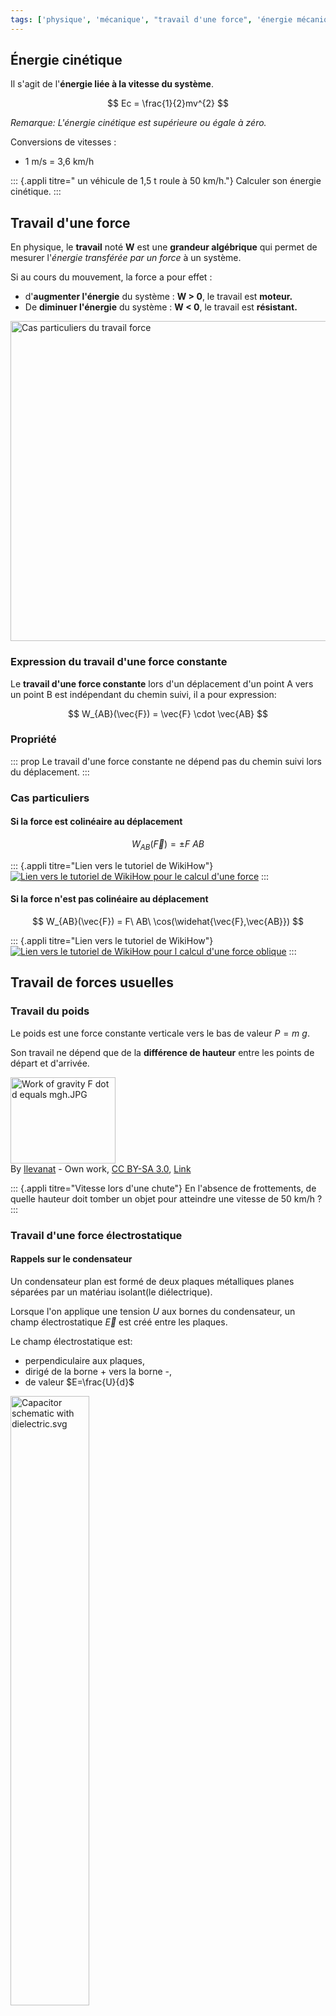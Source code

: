 ```yaml
---
tags: ['physique', 'mécanique', "travail d'une force", 'énergie mécanique']
---
```


<!--
Mesure du temps et oscillateur, amortissement
Travail d’une force.
Force conservative ; énergie potentielle.
Forces non conservatives : exemple des frottements.
Énergie mécanique.
Étude énergétique des oscillations libres d’un système
mécanique.
Dissipation d’énergie.
Définition du temps atomique.

Pratiquer une démarche expérimentale pour mettre en
évidence :
- les différents paramètres influençant la période d’un
oscillateur mécanique ;
- son amortissement.
Établir et exploiter les expressions du travail d’une force
constante (force de pesanteur, force électrique dans le
cas d’un champ uniforme).
Établir l’expression du travail d’une force de frottement
d’intensité constante dans le cas d’une trajectoire
rectiligne.

Analyser les transferts énergétiques au cours d’un
mouvement d’un point matériel.
Pratiquer une démarche expérimentale pour étudier
l’évolution des énergies cinétique, potentielle et
mécanique d’un oscillateur.
Extraire et exploiter des informations sur l’influence des
phénomènes dissipatifs sur la problématique de la
mesure du temps et la définition de la seconde.

Extraire et exploiter des informations pour justifier
l’utilisation des horloges atomiques dans la mesure du
temps. -->

## Énergie cinétique

Il s'agit de l'**énergie liée à la vitesse du système**.

$$
Ec = \frac{1}{2}mv^{2}
$$

*Remarque: L'énergie cinétique est supérieure ou égale à zéro.*

Conversions de vitesses :

- 1 m/s = 3,6 km/h

::: {.appli titre=" un véhicule de 1,5 t roule à 50 km/h."}
Calculer son énergie cinétique.
:::

## Travail d'une force

En physique, le **travail** noté **W** est une **grandeur algébrique** qui permet de mesurer
l'*énergie transférée par un force* à un système.

Si au cours du mouvement, la force a pour effet :

- d'**augmenter l'énergie** du système : **W \> 0**, le travail est
  **moteur.**
- De **diminuer l'énergie** du système : **W \< 0**, le travail est
  **résistant.**

<a title="Popletibus This W3C-unspecified vector image was created with Inkscape. [CC BY-SA 4.0 (https://creativecommons.org/licenses/by-sa/4.0)], via Wikimedia Commons" href="https://commons.wikimedia.org/wiki/File:Cas_particuliers_du_travail_force.svg"><img class="center" width="512" alt="Cas particuliers du travail force" src="https://upload.wikimedia.org/wikipedia/commons/thumb/f/f7/Cas_particuliers_du_travail_force.svg/512px-Cas_particuliers_du_travail_force.svg.png"></a>

### Expression du travail d'une force constante

Le **travail d'une force constante** lors d'un déplacement d'un point A vers un point B est
indépendant du chemin suivi, il a pour expression:

$$
W_{AB}(\vec{F}) = \vec{F} \cdot \vec{AB}
$$

### Propriété

::: prop
Le travail d'une force constante ne dépend pas du chemin suivi lors du déplacement.
:::

### Cas particuliers

#### Si la force est colinéaire au déplacement

$$
W_{AB}(\vec{F}) = \pm F\ AB
$$

::: {.appli titre="Lien vers le tutoriel de WikiHow"}
[![Lien vers le tutoriel de WikiHow pour le calcul d'une force](./images/wikihow-travail-force-colineaire.jpg)](https://fr.wikihow.com/calculer-le-travail-d%27une-force#Calculer_le_travail_dans_un_syst.C3.A8me_unidimensionnel_sub)
:::

#### Si la force n'est pas colinéaire au déplacement

$$
W_{AB}(\vec{F}) = F\ AB\ \cos(\widehat{\vec{F},\vec{AB}})
$$

::: {.appli titre="Lien vers le tutoriel de WikiHow"}
[![Lien vers le tutoriel de WikiHow pour l calcul d'une force oblique](./images/wikihow-travail-forceoblique.jpg)](https://fr.wikihow.com/calculer-le-travail-d%27une-force#Calculer_un_travail_d.C3.A9velopp.C3.A9_par_une_force_oblique_sub)
:::

## Travail de forces usuelles
### Travail du poids

Le poids est une force constante verticale vers le bas de valeur $P=m\ g$.

Son travail ne dépend que de la **différence de hauteur** entre les points de départ et d'arrivée.

<p><a href="https://commons.wikimedia.org/wiki/File:Work_of_gravity_F_dot_d_equals_mgh.JPG#/media/File:Work_of_gravity_F_dot_d_equals_mgh.JPG"><img class="center" src="https://upload.wikimedia.org/wikipedia/commons/6/6c/Work_of_gravity_F_dot_d_equals_mgh.JPG" alt="Work of gravity F dot d equals mgh.JPG" width="168" height="138"></a><br>By <a href="//commons.wikimedia.org/wiki/User:Ilevanat" title="User:Ilevanat">Ilevanat</a> - <span class="int-own-work" lang="en">Own work</span>, <a href="https://creativecommons.org/licenses/by-sa/3.0" title="Creative Commons Attribution-Share Alike 3.0">CC BY-SA 3.0</a>, <a href="https://commons.wikimedia.org/w/index.php?curid=14735358">Link</a></p>

::: {.appli titre="Vitesse lors d'une chute"}
En l'absence de frottements, de quelle hauteur doit tomber un objet pour atteindre une vitesse de 50 km/h ?
:::

### Travail d'une force électrostatique

#### Rappels sur le condensateur

Un condensateur plan est formé de deux plaques métalliques planes séparées par un matériau
isolant(le diélectrique).

Lorsque l'on applique une tension $U$ aux bornes du condensateur, un champ électrostatique $\vec{E}$
est créé entre les plaques.

Le champ électrostatique est:

- perpendiculaire aux plaques,
- dirigé de la borne + vers la borne -,
- de valeur $E=\frac{U}{d}$

<p><a href="https://commons.wikimedia.org/wiki/File:Capacitor_schematic_with_dielectric.svg#/media/File:Capacitor_schematic_with_dielectric.svg"><img class="center" width="50%" src="https://upload.wikimedia.org/wikipedia/commons/thumb/c/cd/Capacitor_schematic_with_dielectric.svg/1200px-Capacitor_schematic_with_dielectric.svg.png" alt="Capacitor schematic with dielectric.svg"></a><br>By <a href="//commons.wikimedia.org/wiki/User:Papa_November" title="User:Papa November">Papa November</a> - self-made SVG version of <a href="//commons.wikimedia.org/wiki/File:Dielectric.png" title="File:Dielectric.png">Image:Dielectric.png</a>, incorporating <a href="//commons.wikimedia.org/wiki/File:Capacitor_schematic.svg" title="File:Capacitor schematic.svg">Image:Capacitor schematic.svg</a> as its base., <a href="https://creativecommons.org/licenses/by-sa/3.0" title="Creative Commons Attribution-Share Alike 3.0">CC BY-SA 3.0</a>, <a href="https://commons.wikimedia.org/w/index.php?curid=4030086">Link</a></p>

#### Expression du travail de la force électrostatique

La force électrostatique a pour expression:

$$
\vec{F_e} = q \vec{E}
$$

<https://phet.colorado.edu/sims/html/charges-and-fields/latest/charges-and-fields_fr.html>

En calculant le travail de la force électrique lors du déplacement d'une charge q d'un point $P$ la
borne positive vers un point $N$ de la borne négative, on obtient:

$$
W_{NP}(\vec{F_e}) = q\ U
$$


::: {.appli titre="Expérience de Thomson"}
Thomson accélérait les électrons avec des condensateurs soumis à une tension de
1 kV. Quelle vitesse avaient les électrons à la sortie du condensateur ?
:::

### Travail des forces de frottements

Les forces de frottement dépendent du chemin suivi, on les appelle des **forces non
conservatives**.

Une force de frottement $\vec{f}$ est généralement de sens opposé au déplacement, son travail est
alors résistant.

$$
W(\vec{f})<0
$$

[![Forces et mouvement : les bases](https://phet.colorado.edu/sims/html/forces-and-motion-basics/latest/forces-and-motion-basics-600.png){.center}](https://phet.colorado.edu/sims/html/forces-and-motion-basics/latest/forces-and-motion-basics_fr.html)

::: {.appli titre=" Force de freinage"}
Calculer la valeur de la force de freinage d'un véhicule de 1,5 t sachant que la distance de
freinage à 50 km/h est de 9 m sur sol sec.

*[Article Wikipedia sur la distance d'arrêt](https://fr.wikipedia.org/wiki/Distance_d%27arrêt#Valeur_selon_la_vitesse)*{.cite-source}
:::

## Forces conservatives et énergies potentielles

::: {.def terme="Force conservative"}
Une force est dite **conservative**, si son travail ne dépend pas du
chemin suivi.
:::

On peut dans le cas des forces conservatives, associer à une force une **énergie potentielle Ep**,
ou énergie de position.

Par définition, la *variation d'énergie potentielle* est égale à l'**opposé**
du travail de la force conservative lors du mouvement.

$$
\Delta Ep_{AB}(\vec{F}) = -W_{AB}(\vec{F})
$$

::: prop
Comme l'énergie potentielle est définie par une variation, l'énergie potentielle d'une force est 
définie à une constante près.
:::

::: {.plus titre="Conservation de l'énergie mécanique"}
L'intéret de cette définition est d'assurer la conservation de l'énergie mécanique $Em = Ec+Ep$.
Le travail des forces fait augmenter ou diminuer l'énergie cinétique suivant s'il est moteur ou 
résistant(Il s'agit du *théorème de l'énergie cinétique*).
$$
\Delta Ec_{AB} = W_{AB}(\vec{F})
$$

D'après la définition de l'énergie potentielle:
$$
\Delta Ep_{AB}(\vec{F}) = -W_{AB}(\vec{F})
$$
On obtient:
$$
\Delta Em_{AB} = \Delta Ec_{AB} + \Delta Ep_{AB}(\vec{F}) = W_{AB}(\vec{F}) - W_{AB}(\vec{F}) = 0
$$
La variation d'énergie mécanique du système soumis à une force conservative est nulle, ce qui 
revient à dire que l'énergie mécanqiue est constante.
:::

### Énergie potentielle de pesanteur

C'est l'énergie potentielle associée au travail au poids:

$$
Epp(z) = m\ g\ z\ +\ cte
$$

**Notations**
- $Epp$: énergie potentielle de pesanteur du système en joule($J$)
- $m$: masse du système étudié en kilogramme($kg$)
- $g$: intensité de la pesanteur en mètre par seconde au carré($m\cdot s^{-2})$
- $z$: altitude du système par rapport à l'altitude de référence en mètre($m$)

::: {.appli titre="Animation *skatepark de l'énergie* sur phet.colorado.edu"}
[![Energie Planche à Roulettes: Les bases](https://phet.colorado.edu/sims/html/energy-skate-park-basics/latest/energy-skate-park-basics-600.png){.center}](https://phet.colorado.edu/sims/html/energy-skate-park-basics/latest/energy-skate-park-basics_fr.html)
:::

### Énergie potentielle électrique

C'est l'énergie potentielle associée au travail de la force électrique:

$$
Epe(V) = q\ V\ +\ cte
$$

**Notations**
- $Epe$: énergie potentielle électrique du système en joule($J$)
- $q$: charge électrique du système étudié en Coulomb($C$)
- $V$: potentiel électrique auquel est soumis le système en volt($V$)

## Energie mécanique $Em$

L'énergie mécanique $Em$ est la somme de l'énergie cinétique et des énergies potentielles des forces
conservatives qui agissent sur le système.

$$
Em=Ec + \sum Epp
$$

### Conservation de l'énergie mécanique

::: prop
L'énergie mécanique d'un système **se conserve** si:
- le système n'est soumis qu'à des **forces conservatives**
- et/ou à des forces **non conservatives dont le travail est nul**.
$$
\Delta Em = 0 \Leftrightarrow  Em = constante
$$
:::

::: example
Pendule non amorti
![Evolution des énergies mécaniques du pendule non amorti](./images/em-pendule-non-amorti.png)
:::

### Non conservation de l'énergie mécanique

::: prop
Dans le cas ou les forces **non conservatives** travaillent, la variation d'énergie mécanique est
égale au travail des forces non conservatives $W_{nc}$
$$
\Delta Em = W_{nc}
$$

- Si les forces non conservatives ont un **travail résistant**: $W_{nc} < 0 \Leftrightarrow \Delta Em < 0 \Leftrightarrow Em\ diminue$
- Si les forces non conservatives ont un **travail moteur**: $W_{nc} > 0 \Leftrightarrow \Delta Em > 0 \Leftrightarrow Em\ augmente$
:::

::: example
Pendule amorti: *ici les forces de frottement ont un travail résistant*.
![Evolution des énergies mécaniques du pendule amorti](./images/em-pendule-amorti.png)
:::